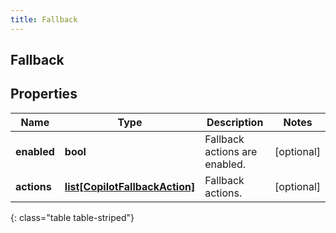 ```yaml
---
title: Fallback
---
```

## Fallback

## Properties

|Name | Type | Description | Notes|
|------------ | ------------- | ------------- | -------------|
| **enabled** | **bool** | Fallback actions are enabled. | [optional] |
| **actions** | [**list[CopilotFallbackAction]**](CopilotFallbackAction.html) | Fallback actions. | [optional] |
{: class="table table-striped"}


